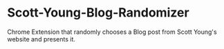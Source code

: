 # Scott-Young-Blog-Randomizer
Chrome Extension that randomly chooses a Blog post from Scott Young's website and presents it.
